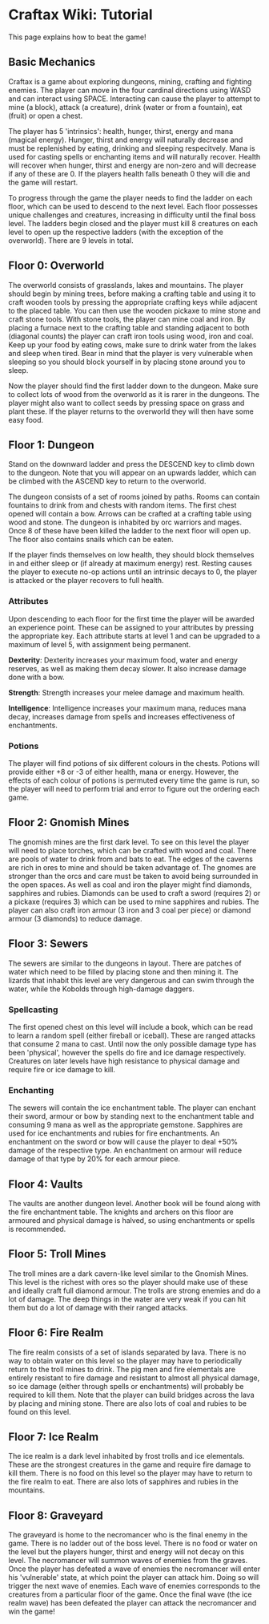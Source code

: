 # Craftax Wiki: Tutorial

This page explains how to beat the game!

## Basic Mechanics
Craftax is a game about exploring dungeons, mining, crafting and fighting enemies.
The player can move in the four cardinal directions using WASD and can interact using SPACE.
Interacting can cause the player to attempt to mine (a block), attack (a creature), drink (water or from a fountain), eat (fruit) or open a chest.

The player has 5 'intrinsics': health, hunger, thirst, energy and mana (magical energy).
Hunger, thirst and energy will naturally decrease and must be replenished by eating, drinking and sleeping respecitvely.
Mana is used for casting spells or enchanting items and will naturally recover.
Health will recover when hunger, thirst and energy are non-zero and will decrease if any of these are 0.
If the players health falls beneath 0 they will die and the game will restart.

To progress through the game the player needs to find the ladder on each floor, which can be used to descend to the next level.
Each floor possesses unique challenges and creatures, increasing in difficulty until the final boss level.
The ladders begin closed and the player must kill 8 creatures on each level to open up the respective ladders (with the exception of the overworld).
There are 9 levels in total.

## Floor 0: Overworld

The overworld consists of grasslands, lakes and mountains.
The player should begin by mining trees, before making a crafting table and using it to craft wooden tools by pressing the appropriate crafting keys while adjacent to the placed table.
You can then use the wooden pickaxe to mine stone and craft stone tools.
With stone tools, the player can mine coal and iron.
By placing a furnace next to the crafting table and standing adjacent to both (diagonal counts) the player can craft iron tools using wood, iron and coal.
Keep up your food by eating cows, make sure to drink water from the lakes and sleep when tired.
Bear in mind that the player is very vulnerable when sleeping so you should block yourself in by placing stone around you to sleep.

Now the player should find the first ladder down to the dungeon.  Make sure to collect lots of wood from the overworld as it is rarer in the dungeons.
The player might also want to collect seeds by pressing space on grass and plant these.  If the player returns to the overworld they will then have some easy food.

## Floor 1: Dungeon

Stand on the downward ladder and press the DESCEND key to climb down to the dungeon.
Note that you will appear on an upwards ladder, which can be climbed with the ASCEND key to return to the overworld.

The dungeon consists of a set of rooms joined by paths.  Rooms can contain fountains to drink from and chests with random items.
The first chest opened will contain a bow.  Arrows can be crafted at a crafting table using wood and stone.
The dungeon is inhabited by orc warriors and mages.  Once 8 of these have been killed the ladder to the next floor will open up.
The floor also contains snails which can be eaten.

If the player finds themselves on low health, they should block themselves in and either sleep or (if already at maximum energy) rest.
Resting causes the player to execute no-op actions until an intrinsic decays to 0, the player is attacked or the player recovers to full health.

### Attributes
Upon descending to each floor for the first time the player will be awarded an experience point.
These can be assigned to your attributes by pressing the appropriate key.
Each attribute starts at level 1 and can be upgraded to a maximum of level 5, with assignment being permanent.

**Dexterity**: Dexterity increases your maximum food, water and energy reserves, as well as making them decay slower.  It also increase damage done with a bow.

**Strength**: Strength increases your melee damage and maximum health.

**Intelligence**:  Intelligence increases your maximum mana, reduces mana decay, increases damage from spells and increases effectiveness of enchantments.

### Potions
The player will find potions of six different colours in the chests.
Potions will provide either +8 or -3 of either health, mana or energy.
However, the effects of each colour of potions is permuted every time the game is run, so the player will need to perform trial and error to figure out the ordering each game.

## Floor 2: Gnomish Mines

The gnomish mines are the first dark level.  To see on this level the player will need to place torches, which can be crafted with wood and coal.
There are pools of water to drink from and bats to eat.
The edges of the caverns are rich in ores to mine and should be taken advantage of.
The gnomes are stronger than the orcs and care must be taken to avoid being surrounded in the open spaces.
As well as coal and iron the player might find diamonds, sapphires and rubies.
Diamonds can be used to craft a sword (requires 2) or a pickaxe (requires 3) which can be used to mine sapphires and rubies.
The player can also craft iron armour (3 iron and 3 coal per piece) or diamond armour (3 diamonds) to reduce damage.

## Floor 3: Sewers

The sewers are similar to the dungeons in layout.  There are patches of water which need to be filled by placing stone and then mining it.
The lizards that inhabit this level are very dangerous and can swim through the water, while the Kobolds through high-damage daggers.

### Spellcasting
The first opened chest on this level will include a book, which can be read to learn a random spell (either fireball or iceball).
These are ranged attacks that consume 2 mana to cast.
Until now the only possible damage type has been 'physical', however the spells do fire and ice damage respectively.
Creatures on later levels have high resistance to physical damage and require fire or ice damage to kill.

### Enchanting
The sewers will contain the ice enchantment table.  The player can enchant their sword, armour or bow by standing next to the enchantment table and consuming 9 mana as well as the appropriate gemstone.
Sapphires are used for ice enchantments and rubies for fire enchantments.
An enchantment on the sword or bow will cause the player to deal +50% damage of the respective type.
An enchantment on armour will reduce damage of that type by 20% for each armour piece.

## Floor 4: Vaults
The vaults are another dungeon level.  Another book will be found along with the fire enchantment table.
The knights and archers on this floor are armoured and physical damage is halved, so using enchantments or spells is recommended.

## Floor 5: Troll Mines
The troll mines are a dark cavern-like level similar to the Gnomish Mines.
This level is the richest with ores so the player should make use of these and ideally craft full diamond armour.
The trolls are strong enemies and do a lot of damage.
The deep things in the water are very weak if you can hit them but do a lot of damage with their ranged attacks.

## Floor 6: Fire Realm
The fire realm consists of a set of islands separated by lava.
There is no way to obtain water on this level so the player may have to periodically return to the troll mines to drink.
The pig men and fire elementals are entirely resistant to fire damage and resistant to almost all physical damage, so ice damage (either through spells or enchantments) will probably be required to kill them.
Note that the player can build bridges across the lava by placing and mining stone.
There are also lots of coal and rubies to be found on this level.

## Floor 7: Ice Realm
The ice realm is a dark level inhabited by frost trolls and ice elementals.
These are the strongest creatures in the game and require fire damage to kill them.
There is no food on this level so the player may have to return to the fire realm to eat.
There are also lots of sapphires and rubies in the mountains.

## Floor 8: Graveyard
The graveyard is home to the necromancer who is the final enemy in the game.
There is no ladder out of the boss level.
There is no food or water on the level but the players hunger, thirst and energy will not decay on this level.
The necromancer will summon waves of enemies from the graves.
Once the player has defeated a wave of enemies the necromancer will enter his 'vulnerable' state, at which point the player can attack him.
Doing so will trigger the next wave of enemies.
Each wave of enemies corresponds to the creatures from a particular floor of the game.
Once the final wave (the ice realm wave) has been defeated the player can attack the necromancer and win the game!